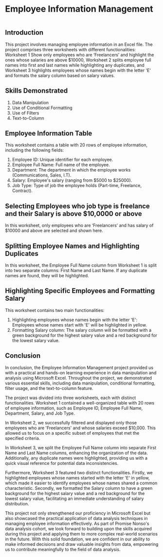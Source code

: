 # Employee Information Management
![]()
## Introduction
This project involves managing employee information in an Excel file. The project comprises three worksheets with different functionalities: Worksheet 1 Show only employees who are ‘Freelancers’ and highlight the ones whose salaries are above $10000, Worksheet 2 splits employee full names into first and last names while highlighting any duplicates, and Worksheet 3 highlights employees whose names begin with the letter 'E' and formats the salary column based on salary values.

## Skills Demonstrated
1. Data Manipulation
2. Use of Conditional Formatting
3. Use of Filters
4. Text-to-Column

## Employee Information Table
This worksheet contains a table with 20 rows of employee information, including the following fields:
1. Employee ID: Unique identifier for each employee.
2. Employee Full Name: Full name of the employee.
3. Department: The department in which the employee works (Communications, Sales, I.T).
4. Salary: Employee's salary (ranging from $5000 to $25000).
5. Job Type: Type of job the employee holds (Part-time, Freelance, Contract).
![]()

## Selecting Employees who job type is freelance and their Salary is above $10,0000 or above
In this worksheet, only employees who are ‘Freelancers’ and has salary of $10000 and above are selected and shown here.

## Splitting Employee Names and Highlighting Duplicates
In this worksheet, the Employee Full Name column from Worksheet 1 is split into two separate columns: First Name and Last Name. If any duplicate names are found, they will be highlighted.
![]()

## Highlighting Specific Employees and Formatting Salary
This worksheet contains two main functionalities:

1. Highlighting employees whose names begin with the letter 'E': Employees whose names start with 'E' will be highlighted in yellow.
2. Formatting Salary column: The salary column will be formatted with a green background for the highest salary value and a red background for the lowest salary value.

## Conclusion

In conclusion, the Employee Information Management project provided us with a practical and hands-on learning experience in data manipulation and analysis using Microsoft Excel. Throughout the project, we demonstrated various essential skills, including data manipulation, conditional formatting, filter usage, and the text-to-column feature.

The project was divided into three worksheets, each with distinct functionalities. Worksheet 1 contained a well-organized table with 20 rows of employee information, such as Employee ID, Employee Full Name, Department, Salary, and Job Type.

In Worksheet 2, we successfully filtered and displayed only those employees who are 'Freelancers' and whose salaries exceed $10,000. This allowed us to focus on a specific subset of employees that met the specified criteria.

In Worksheet 3, we split the Employee Full Name column into separate First Name and Last Name columns, enhancing the organization of the data. Additionally, any duplicate names were highlighted, providing us with a quick visual reference for potential data inconsistencies.

Furthermore, Worksheet 3 featured two distinct functionalities. Firstly, we highlighted employees whose names started with the letter 'E' in yellow, which made it easier to identify employees whose names shared a common characteristic. Secondly, we formatted the Salary column to have a green background for the highest salary value and a red background for the lowest salary value, facilitating an immediate understanding of salary distribution.

This project not only strengthened our proficiency in Microsoft Excel but also showcased the practical application of data analysis techniques in managing employee information effectively. As part of Promise Nonso's data analysis cohort, we look forward to building upon the skills acquired during this project and applying them to more complex real-world scenarios in the future. With this solid foundation, we are confident in our ability to make informed decisions and draw valuable insights from data, empowering us to contribute meaningfully to the field of data analysis.
